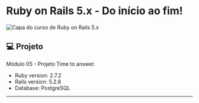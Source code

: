 # Ruby on Rails 5.x - Do início ao fim!
![Capa do curso de Ruby on Rails 5.x](https://cdn-images-1.medium.com/max/1600/1*OZCuYAREKtSJHzfl4FYlvQ.jpeg)


## 💻 Projeto

Módulo 05 - Projeto Time to answer.

- Ruby version: 2.7.2
- Rails version: 5.2.8
- Database: PostgreSQL

---